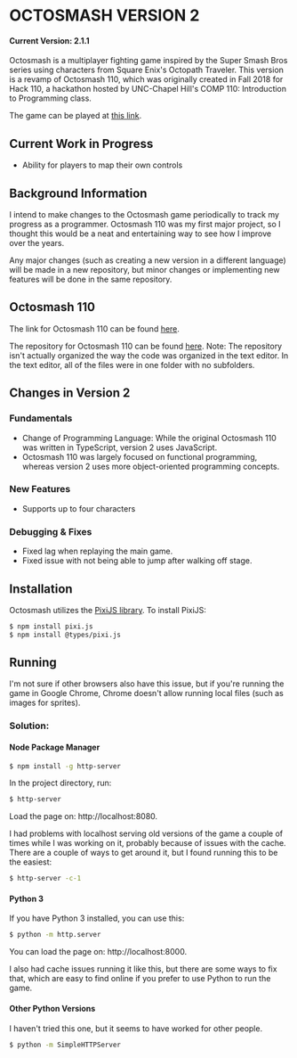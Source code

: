 # OCTOSMASH VERSION 2
#### Current Version: 2.1.1
Octosmash is a multiplayer fighting game inspired by the Super Smash Bros series using characters from Square Enix's Octopath Traveler. This version is a revamp of Octosmash 110, which was originally created in Fall 2018 for Hack 110, a hackathon hosted by UNC-Chapel Hill's COMP 110: Introduction to Programming class.

The game can be played at [this link](https://lin-zhou.github.io/Octosmash-v.2/).

## Current Work in Progress
* Ability for players to map their own controls

## Background Information
I intend to make changes to the Octosmash game periodically to track my progress as a programmer. Octosmash 110 was my first major project, so I thought this would be a neat and entertaining way to see how I improve over the years.

Any major changes (such as creating a new version in a different language) will be made in a new repository, but minor changes or implementing new features will be done in the same repository.

## Octosmash 110
The link for Octosmash 110 can be found [here](http://apps.introcs.com/linzhou/z-hack-110/octosmash-110.html).

The repository for Octosmash 110 can be found [here](https://github.com/lin-zhou/Octosmash-110). Note: The repository isn't actually organized the way the code was organized in the text editor. In the text editor, all of the files were in one folder with no subfolders.

## Changes in Version 2
### Fundamentals
* Change of Programming Language: While the original Octosmash 110 was written in TypeScript, version 2 uses JavaScript.
* Octosmash 110 was largely focused on functional programming, whereas version 2 uses more object-oriented programming concepts.

### New Features
* Supports up to four characters

### Debugging & Fixes
* Fixed lag when replaying the main game.
* Fixed issue with not being able to jump after walking off stage.

## Installation
Octosmash utilizes the [PixiJS library](http://www.pixijs.com).
To install PixiJS:
```sh
$ npm install pixi.js
$ npm install @types/pixi.js
```

## Running
I'm not sure if other browsers also have this issue, but if you're running the game in Google Chrome, Chrome doesn't allow running local files (such as images for sprites).

### Solution:

#### Node Package Manager
```sh
$ npm install -g http-server
```
In the project directory, run:
```sh
$ http-server
```

Load the page on: http://localhost:8080.

I had problems with localhost serving old versions of the game a couple of times while I was working on it, probably because of issues with the cache. There are a couple of ways to get around it, but I found running this to be the easiest:

```sh
$ http-server -c-1
```

#### Python 3
If you have Python 3 installed, you can use this:

```sh
$ python -m http.server
```
You can load the page on: http://localhost:8000.

I also had cache issues running it like this, but there are some ways to fix that, which are easy to find online if you prefer to use Python to run the game.

#### Other Python Versions
I haven't tried this one, but it seems to have worked for other people.

```sh
$ python -m SimpleHTTPServer
```